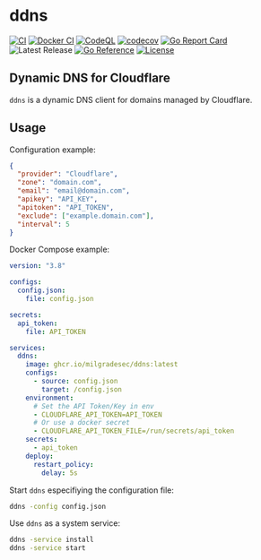 # ddns

[![CI](https://github.com/milgradesec/ddns/actions/workflows/golang-ci.yml/badge.svg)](https://github.com/milgradesec/ddns/actions/workflows/golang-ci.yml)
[![Docker CI](https://github.com/milgradesec/ddns/actions/workflows/docker-ci.yml/badge.svg)](https://github.com/milgradesec/ddns/actions/workflows/docker-ci.yml)
[![CodeQL](https://github.com/milgradesec/ddns/actions/workflows/codeql-analysis.yml/badge.svg)](https://github.com/milgradesec/ddns/actions/workflows/codeql-analysis.yml)
[![codecov](https://codecov.io/gh/milgradesec/ddns/branch/master/graph/badge.svg)](https://codecov.io/gh/milgradesec/ddns)
[![Go Report Card](https://goreportcard.com/badge/milgradesec/ddns)](https://goreportcard.com/badge/github.com/milgradesec/ddns)
![Latest Release](https://img.shields.io/github/v/release/milgradesec/ddns)
[![Go Reference](https://pkg.go.dev/badge/github.com/milgradesec/ddns.svg)](https://pkg.go.dev/github.com/milgradesec/ddns)
[![License](https://img.shields.io/badge/License-Apache%202.0-blue.svg)](https://github.com/milgradesec/ddns/blob/master/LICENSE)

## Dynamic DNS for Cloudflare

`ddns` is a dynamic DNS client for domains managed by Cloudflare.

## Usage

Configuration example:

```json
{
  "provider": "Cloudflare",
  "zone": "domain.com",
  "email": "email@domain.com",
  "apikey": "API_KEY",
  "apitoken": "API_TOKEN",
  "exclude": ["example.domain.com"],
  "interval": 5
}
```

Docker Compose example:

```yaml
version: "3.8"

configs:
  config.json:
    file: config.json

secrets:
  api_token:
    file: API_TOKEN

services:
  ddns:
    image: ghcr.io/milgradesec/ddns:latest
    configs:
      - source: config.json
        target: /config.json
    environment:
      # Set the API Token/Key in env
      - CLOUDFLARE_API_TOKEN=API_TOKEN
      # Or use a docker secret
      - CLOUDFLARE_API_TOKEN_FILE=/run/secrets/api_token
    secrets:
      - api_token
    deploy:
      restart_policy:
        delay: 5s
```

Start `ddns` especifiying the configuration file:

```cmd
ddns -config config.json
```

Use `ddns` as a system service:

```cmd
ddns -service install
ddns -service start
```
